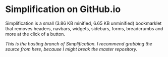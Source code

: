 Simplification on GitHub.io
==========================

Simplification is a small (3.86 KB minified, 6.65 KB unminified) bookmarklet that removes headers, navbars, widgets, sidebars, forms, breadcrumbs and more at the click of a button.

_This is the hosting branch of Simplification. I recommend grabbing the source from here, because I might break the master repository._
